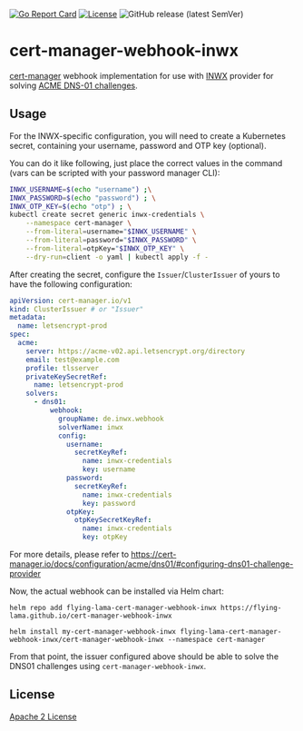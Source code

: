 [![Go Report Card](https://goreportcard.com/badge/github.com/flying-lama/cert-manager-webhook-inwx)](https://goreportcard.com/report/github.com/flying-lama/cert-manager-webhook-inwx)
[![License](https://img.shields.io/github/license/flying-lama/cert-manager-webhook-inwx)](https://github.com/flying-lama/cert-manager-webhook-inwx/blob/main/LICENSE)
![GitHub release (latest SemVer)](https://img.shields.io/github/v/release/flying-lama/cert-manager-webhook-inwx)

cert-manager-webhook-inwx
===========================

[cert-manager](https://cert-manager.io) webhook implementation for use
with [INWX](https://www.inwx.de) provider for solving [ACME DNS-01 challenges](https://cert-manager.io/docs/configuration/acme/dns01/).

Usage
-----

For the INWX-specific configuration, you will need to create a Kubernetes
secret, containing your username, password and OTP key (optional).

You can do it like following, just place the correct values in the command (vars can be scripted with your password manager CLI):

```bash
INWX_USERNAME=$(echo "username") ;\
INWX_PASSWORD=$(echo "password") ; \
INWX_OTP_KEY=$(echo "otp") ; \
kubectl create secret generic inwx-credentials \
    --namespace cert-manager \
    --from-literal=username="$INWX_USERNAME" \
    --from-literal=password="$INWX_PASSWORD" \
    --from-literal=otpKey="$INWX_OTP_KEY" \
    --dry-run=client -o yaml | kubectl apply -f -
```

After creating the secret, configure the ``Issuer``/``ClusterIssuer`` of
yours to have the following configuration:
```yml
apiVersion: cert-manager.io/v1
kind: ClusterIssuer # or "Issuer"
metadata:
  name: letsencrypt-prod
spec:
  acme:
    server: https://acme-v02.api.letsencrypt.org/directory
    email: test@example.com
    profile: tlsserver
    privateKeySecretRef:
      name: letsencrypt-prod
    solvers:
      - dns01:
          webhook:
            groupName: de.inwx.webhook
            solverName: inwx
            config:
              username:
                secretKeyRef:
                  name: inwx-credentials
                  key: username
              password:
                secretKeyRef:
                  name: inwx-credentials
                  key: password
              otpKey:
                otpKeySecretKeyRef:
                  name: inwx-credentials
                  key: otpKey
```
For more details, please refer to https://cert-manager.io/docs/configuration/acme/dns01/#configuring-dns01-challenge-provider

Now, the actual webhook can be installed via Helm chart:
```
helm repo add flying-lama-cert-manager-webhook-inwx https://flying-lama.github.io/cert-manager-webhook-inwx

helm install my-cert-manager-webhook-inwx flying-lama-cert-manager-webhook-inwx/cert-manager-webhook-inwx --namespace cert-manager
```
From that point, the issuer configured above should be able to solve
the DNS01 challenges using ``cert-manager-webhook-inwx``.


License
-------

[Apache 2 License](./LICENSE)


